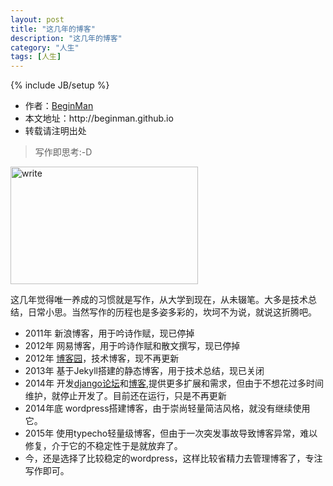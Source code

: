 ```yaml
---
layout: post
title: "这几年的博客"
description: "这几年的博客"
category: "人生"
tags: [人生]
---
```

{% include JB/setup %}
<ul>
    <li>作者：<a href="http://weibo.com/beginman" target="blank">BeginMan</a></li>
    <li>本文地址：http://beginman.github.io</li>
    <li>转载请注明出处</li>
</ul>
<blockquote>
  <p>写作即思考:-D</p>
</blockquote>

<p><a href="http://www.beginman.cn/wp-content/uploads/2015/04/write.png"><img src="http://www.beginman.cn/wp-content/uploads/2015/04/write-300x188.png" alt="write" width="300" height="188" class="alignnone size-medium wp-image-331" /></a></p>

<p>这几年觉得唯一养成的习惯就是写作，从大学到现在，从未辍笔。大多是技术总结，日常小思。当然写作的历程也是多姿多彩的，坎坷不为说，就说这折腾吧。</p>

<ul>
<li>2011年 新浪博客，用于吟诗作赋，现已停掉</li>
<li>2012年 网易博客，用于吟诗作赋和散文撰写，现已停掉</li>
<li>2012年 <a href="http://www.cnblogs.com/BeginMan/">博客园</a>，技术博客，现不再更新</li>
<li>2013年 基于Jekyll搭建的静态博客，用于技术总结，现已关闭</li>
<li>2014年 开发<a href="http://codetheme.sinaapp.com">django论坛</a>和<a href="http://beginman.sinaapp.com">博客</a>,提供更多扩展和需求，但由于不想花过多时间维护，就停止开发了。目前还在运行，只是不再更新</li>
<li>2014年底 wordpress搭建博客，由于崇尚轻量简洁风格，就没有继续使用它。</li>
<li>2015年 使用typecho轻量级博客，但由于一次突发事故导致博客异常，难以修复，介于它的不稳定性于是就放弃了。</li>
<li>今，还是选择了比较稳定的wordpress，这样比较省精力去管理博客了，专注写作即可。</li>
</ul>
